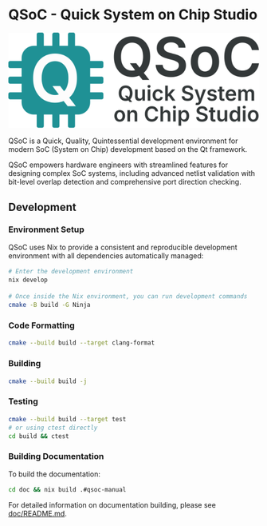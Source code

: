 # QSoC - Quick System on Chip Studio

![QSoC Logo](./doc/en/image/logo.svg)

QSoC is a Quick, Quality, Quintessential development environment for modern
SoC (System on Chip) development based on the Qt framework.

QSoC empowers hardware engineers with streamlined features for designing complex
SoC systems, including advanced netlist validation with bit-level overlap detection
and comprehensive port direction checking.

## Development

### Environment Setup

QSoC uses Nix to provide a consistent and reproducible development environment
with all dependencies automatically managed:

```bash
# Enter the development environment
nix develop

# Once inside the Nix environment, you can run development commands
cmake -B build -G Ninja
```

### Code Formatting

```bash
cmake --build build --target clang-format
```

### Building

```bash
cmake --build build -j
```

### Testing

```bash
cmake --build build --target test
# or using ctest directly
cd build && ctest
```

### Building Documentation

To build the documentation:

```bash
cd doc && nix build .#qsoc-manual
```

For detailed information on documentation building, please see [doc/README.md](doc/README.md).
